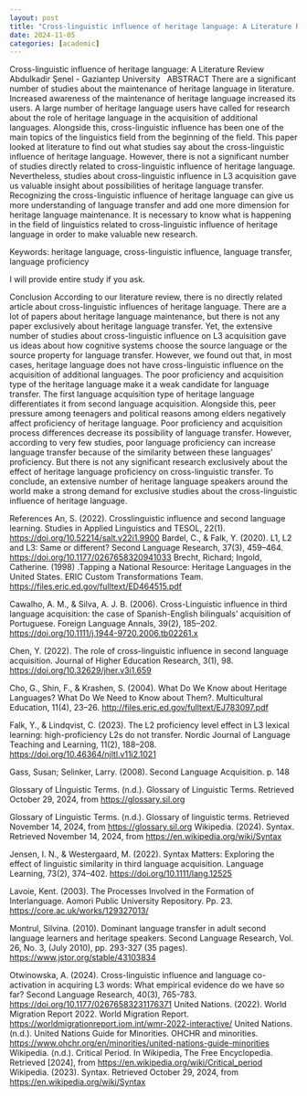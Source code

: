 ```yaml
---
layout: post
title: "Cross-linguistic influence of heritage language: A Literature Review"
date: 2024-11-05
categories: [academic]
---
```

Cross-linguistic influence of heritage language: A Literature Review
Abdulkadir Şenel - Gaziantep University
 
ABSTRACT
There are a significant number of studies about the maintenance of heritage language in literature. Increased awareness of the maintenance of heritage language increased its users. A large number of heritage language users have called for research about the role of heritage language in the acquisition of additional languages. Alongside this, cross-linguistic influence has been one of the main topics of the linguistics field from the beginning of the field. This paper looked at literature to find out what studies say about the cross-linguistic influence of heritage language. However, there is not a significant number of studies directly related to cross-linguistic influence of heritage language. Nevertheless, studies about cross-linguistic influence in L3 acquisition gave us valuable insight about possibilities of heritage language transfer. Recognizing the cross-linguistic influence of heritage language can give us more understanding of language transfer and add one more dimension for heritage language maintenance. It is necessary to know what is happening in the field of linguistics related to cross-linguistic influence of heritage language in order to make valuable new research.

Keywords:
heritage language, cross-linguistic influence, language transfer, language proficiency

I will provide entire study if you ask.

Conclusion
According to our literature review, there is no directly related article about cross-linguistic influences of heritage language. There are a lot of papers about heritage language maintenance, but there is not any paper exclusively about heritage language transfer. Yet, the extensive number of studies about cross-linguistic influence on L3 acquisition gave us ideas about how cognitive systems choose the source language or the source property for language transfer. However, we found out that, in most cases, heritage language does not have cross-linguistic influence on the acquisition of additional languages. The poor proficiency and acquisition type of the heritage language make it a weak candidate for language transfer. The first language acquisition type of heritage language differentiates it from second language acquisition. Alongside this, peer pressure among teenagers and political reasons among elders negatively affect proficiency of heritage language. Poor proficiency and acquisition process differences decrease its possibility of language transfer. However, according to very few studies, poor language proficiency can increase language transfer because of the similarity between these languages’ proficiency. But there is not any significant research exclusively about the effect of heritage language proficiency on cross-linguistic transfer. To conclude, an extensive number of heritage language speakers around the world make a strong demand for exclusive studies about the cross-linguistic influence of heritage language.




References
An, S. (2022). Crosslinguistic influence and second language learning. Studies in Applied Linguistics and TESOL, 22(1). https://doi.org/10.52214/salt.v22i1.9900
Bardel, C., & Falk, Y. (2020). L1, L2 and L3: Same or different? Second Language Research, 37(3), 459–464. https://doi.org/10.1177/0267658320941033
Brecht, Richard; Ingold, Catherine. (1998) .Tapping a National Resource: Heritage Languages in the United States. ERIC Custom Transformations Team. https://files.eric.ed.gov/fulltext/ED464515.pdf

Cawalho, A. M., & Silva, A. J. B. (2006). Cross-Linguistic influence in third language acquisition: the case of Spanish-English bilinguals’ acquisition of Portuguese. Foreign Language Annals, 39(2), 185–202. https://doi.org/10.1111/j.1944-9720.2006.tb02261.x

Chen, Y. (2022). The role of cross-linguistic influence in second language acquisition. Journal of Higher Education Research, 3(1), 98. https://doi.org/10.32629/jher.v3i1.659

Cho, G., Shin, F., & Krashen, S. (2004). What Do We Know about Heritage Languages? What Do We Need to Know about Them?. Multicultural Education, 11(4), 23–26. http://files.eric.ed.gov/fulltext/EJ783097.pdf

Falk, Y., & Lindqvist, C. (2023). The L2 proficiency level effect in L3 lexical learning: high-proficiency L2s do not transfer. Nordic Journal of Language Teaching and Learning, 11(2), 188–208. https://doi.org/10.46364/njltl.v11i2.1021

Gass, Susan; Selinker, Larry. (2008). Second Language Acquisition. p. 148

Glossary of Lİnguistic Terms. (n.d.). Glossary of Linguistic Terms. Retrieved October 29, 2024, from https://glossary.sil.org

Glossary of Linguistic Terms. (n.d.). Glossary of linguistic terms. Retrieved November 14, 2024, from https://glossary.sil.org
Wikipedia. (2024). Syntax. Retrieved November 14, 2024, from https://en.wikipedia.org/wiki/Syntax

Jensen, I. N., & Westergaard, M. (2022). Syntax Matters: Exploring the effect of linguistic similarity in third language acquisition. Language Learning, 73(2), 374–402. https://doi.org/10.1111/lang.12525

Lavoie, Kent. (2003). The Processes Involved in the Formation of Interlanguage. Aomori Public University Repository. Pp. 23. https://core.ac.uk/works/129327013/

Montrul, Silvina. (2010). Dominant language transfer in adult second language learners and heritage speakers. Second Language Research, Vol. 26, No. 3, (July 2010), pp. 293-327 (35 pages). https://www.jstor.org/stable/43103834

Otwinowska, A. (2024). Cross-linguistic influence and language co-activation in acquiring L3 words: What empirical evidence do we have so far? Second Language Research, 40(3), 765-783. https://doi.org/10.1177/02676583231176371
United Nations. (2022). World Migration Report 2022. World Migration Report. https://worldmigrationreport.iom.int/wmr-2022-interactive/
United Nations. (n.d.). United Nations Guide for Minorities. OHCHR and minorities. https://www.ohchr.org/en/minorities/united-nations-guide-minorities
Wikipedia. (n.d.). Critical Period. In Wikipedia, The Free Encyclopedia. Retrieved [2024], from https://en.wikipedia.org/wiki/Critical_period
Wikipedia. (2023). Syntax. Retrieved October 29, 2024, from https://en.wikipedia.org/wiki/Syntax





